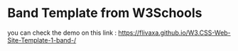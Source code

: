 # Band Template from W3Schools
you can check the demo on this link : https://flivaxa.github.io/W3.CSS-Web-Site-Template-1-band-/
